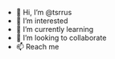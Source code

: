 - 👋 Hi, I’m @tsrrus
- 👀 I’m interested
- 🌱 I’m currently learning
- 💞️ I’m looking to collaborate
- 📫 Reach me

<!---
tsrrus/tsrrus is a ✨ special ✨ repository because its `README.md` (this file) appears on your GitHub profile.
You can click the Preview link to take a look at your changes.
--->
